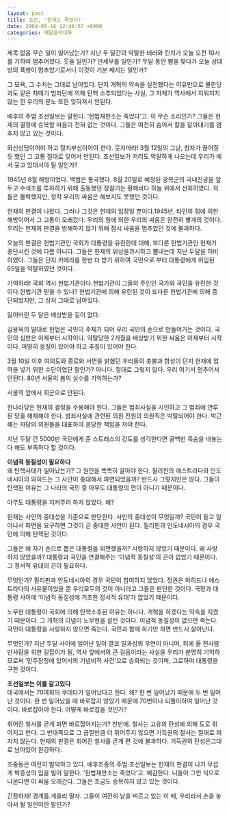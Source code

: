 ```yaml
---
layout: post
title: 조선, '헌재는 죽었다!'
date: 2004-05-16 12:40:57 +0900
categories: 깨달음의대화
---
```

 제목 없음 무슨 일이 일어났는가? 지난 두 달간의 악랄한 테러와 린치가 오늘 오전 10시를 기하여 멈추어졌다. 웃을 일인가? 만세부를 일인가? 두달 동안 뺨을 맞다가 오늘 상대방의 폭행이 멈추었기로서니 이것이 기분 째지는 일인가?    
  
그 모욕, 그 수치는 그대로 남아있다. 단지 개혁의 약속을 실천했다는 이유만으로 불한당과도 같은 차떼기 범죄단에 의해 탄핵 소추되었다는 사실, 그 자체가 역사에서 지워지지 않는 한 우리의 분노 또한 잊혀져서 안된다.    
  
배후의 주범 조선일보는 말한다. ‘헌법재판소는 죽었다’고. 이 무슨 소리인가? 그들은 헌재의 결정에 승복할 마음이 전혀 없는 것이다. 그들은 여전히 숨어서 칼을 갈아대기를 멈추지 않고 있는 것이다.    
  
와신상담이어야 하고 절치부심이어야 한다. 웃지마라! 3월 12일의 그날, 창자가 끊어질듯 했던 그 고통 절대로 잊어서 안된다. 조선일보가 저리도 악랄하게 나오는데 우리가 예서 웃고 있대서야 될 일인가? 
  
  
1945년 8월 해방이었다. 백범은 통곡했다. 8월 20일로 예정된 광복군의 국내진공을 앞두고 수색조를 투하하기 위해 출동했던 정찰기는 황해바다 하늘 위에서 선회하였다. 적들은 몰락했지만, 정작 우리의 싸움은 해보지도 못했던 것이다.    
  
헌재의 판결이 나왔다. 그러나 그것은 헌재의 입장일 뿐이다.1945년, 타인의 힘에 의한 해방이어서 그 고통이 오래갔다. 우리의 힘에 의한 우리의 싸움은 완전히 별개의 것이다. 우리는 헌재의 판결을 방해하지 않기 위해 잠시 싸움을 멈추었던 것에 불과하다.    
  
오늘의 판결은 헌법기관인 국회가 대통령을 유린한데 대해, 또다른 헌법기관인 헌재가 중단시킨 것에 다름 아니다. 그들은 헌재의 위상을과시하고 뽐내는데 지난 두달을 허비하였다. 그들은 단지 카메라를 한번 더 받기 위하여 국민으로 부터 대통령에게 위임된 65일을 약탈하였던 것이다.    
  
기억하라! 국회 역시 헌법기관이다.헌법기관이 그들의 주인인 국가와 국민을 유린한 것이다.헌법기관 믿을 수 있나? 헌법기관에 의해 유린된 것이 또다른 헌법기관에 의해 중단되었지만, 그 상처 그대로 남아있다.    
  
잃어버린 두 달은 배상받을 길이 없다.    
  
김용옥의 말대로 헌법은 국민이 주체가 되어 우리 국민의 손으로 만들어가는 것이다. 국민의 심판은 이제부터 시작이다. 약탈당한 2개월을 배상받기 위한 싸움은 이제부터 시작이다. 마땅히 응징이 있어야 하고 추징이 있어야 한다.    
  
3월 10일 이후 여의도와 종로와 서면을 밝혔던 우리들의 촛불과 함성이 단지 헌재에 압력을 넣기 위한 수단이었단 말인가? 아니다. 절대로 그렇지 않다. 우리 여기서 멈추어서 안된다. 80년 서울의 봄의 실수를 기억하는가?    
  
서울역 앞에서 회군으로 안된다.    
  
한나라당은 헌재의 결정을 수용해야 한다. 그들은 범죄사실을 시인하고 그 범죄에 연루된 당을 해체해야 한다. 범죄사실에 관련된 의원 전원의 의원직은 박탈되어야 한다. 박근혜는 자당의 의원들을 대표하여 응당한 책임을 져야 한다.    
  
지난 두달 간 5000만 국민에게 준 스트레스의 강도를 생각한다면 골백번 목숨을 내놓는다 해도 부족하다 할 것이다.    
  
**이념적 동질성이 필요하다**   
왜 탄핵사태가 일어났는가? 그 원인을 똑똑히 알아야 한다. 필리핀의 에스트라다와 인도네시아의 와히드는 그 사안이 중대해서 파면되었을까? 반드시 그렇지만은 않다. 그들이 탄핵된 이유는 그 나라의 국민 중 아무도 대통령의 편이 아니기 때문이다.    
  
아무도 대통령을 지켜주려 하지 않았다. 왜?    
  
헌재는 사안의 중대성을 기준으로 판단한다. 사안의 중대성이 무엇일까? 국민이 들고 일어나서 파면을 요구하면 그것이 곧 중대한 사안이 된다. 필리핀과 인도네시아의 경우 국민에 의해 탄핵된 것이다.    
  
그들은 왜 자기 손으로 뽑은 대통령을 외면했을까? 사랑하지 않았기 때문이다. 왜 사랑하지 않았을까? 대통령과 국민을 연결해주는 ‘이념적 동질성’의 끈이 없었기 때문이다. 그 정서적 유대의 끈이 필요하다.    
  
무엇인가? 필리핀과 인도네시아의 경우 국민이 참여하지 않았다. 정권은 와히드나 에스트라다의 사유물이었을 뿐 우리모두의 것이 아니라고 그들은 판단한 것이다. 국민과 대통령 사이에 ‘이념적 동질성에 기초한 정서적 유대’가 없었기 때문이다.    
  
노무현 대통령이 국회에 의해 탄핵소추된 이유는 하나다. 개혁을 하겠다는 약속을 지켰기 때문이다. 그 개혁의 이념이 노무현을 살린 것이다. 이념적 동질성이 없으면 죽는다. 국민이 대통령을 사랑하지 않으면 죽는다. 국민과 함께 하기만 하면 반드시 살아난다.    
  
무엇인가? 지난 두달 사이에 일어난 일이 결코 일과성의 우연이 아니며, 뒤에 올 천사람 만사람을 위한 길잡이가 될, 역사 앞에서의 큰 걸음이라는 사실을 우리가 분명히 기억하므로써 ‘민주장정에 있어서의 기념비적 사건’으로 승화되는 것이며, 그로하여 대통령을 구한 것이다.    
  
**조선일보는 이를 갈고있다**   
태국에서는 70여회의 쿠데타가 일어났다고 한다. 왜? 한 번 일어났기 때문에 두 번 일어난 것이다. 한 번 일어났을 때 바로잡지 않았기 때문에 70번이나 되풀이하여 일어난 것이다. 바로잡아야 한다. 어떻게 바로잡을 것인가?    
  
휘어진 철사를 곧게 펴면 바로잡아지는가? 천만에. 철사는 고유의 탄성에 의해 도로 휘어지고 만다. 그 반대쪽으로 그 곱절만큼 더 휘어주지 않으면 기득권의 철사는 절대로 펴지지 않는다. 헌재의 판결은 휘어진 철사를 곧게 편 것에 불과하다. 기득권의 탄성은그대로 남아있어 완강하다.    
  
조중동은 여전히 발악하고 있다. 배후조종의 주범 조선일보는 헌재의 판결이 나기 무섭게 박종성의 입을 빌어 말한다. ‘헌법재판소는 죽었다’고. 예감한다. 니들이 그런 식으로 나온다면 이 싸움 오래간다. 그들은 조금도 승복하지 않고 있는 것이다. 
  
  
긴장하자! 경계를 게을리 말자. 그들이 여전히 날을 벼르고 있는 이 때, 우리라서 손을 놓아서 될 일인이란 말인가?